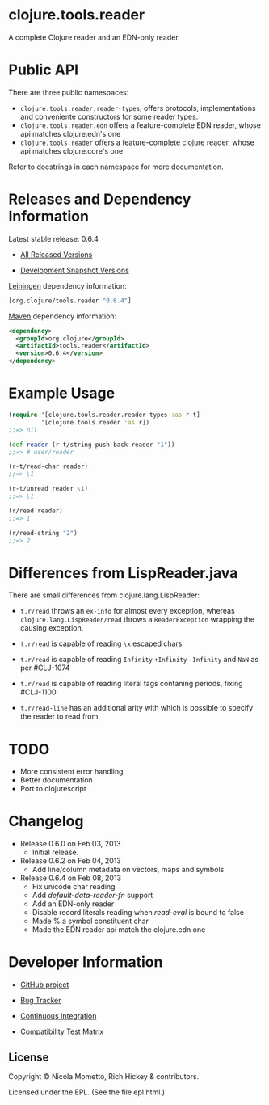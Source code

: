 clojure.tools.reader
========================================

A complete Clojure reader and an EDN-only reader.

Public API
========================================

There are three public namespaces:
* `clojure.tools.reader.reader-types`, offers protocols, implementations and conveniente constructors for some reader types.
* `clojure.tools.reader.edn` offers a feature-complete EDN reader, whose api matches clojure.edn's one
* `clojure.tools.reader` offers a feature-complete clojure reader, whose api matches clojure.core's one

Refer to docstrings in each namespace for more documentation.

Releases and Dependency Information
========================================

Latest stable release: 0.6.4

* [All Released Versions](http://search.maven.org/#search%7Cgav%7C1%7Cg%3A%22org.clojure%22%20AND%20a%3A%22tools.reader%22)

* [Development Snapshot Versions](https://oss.sonatype.org/index.html#nexus-search;gav%7Eorg.clojure%7Etools.reader%7E%7E%7E)

[Leiningen](https://github.com/technomancy/leiningen) dependency information:

```clojure
[org.clojure/tools.reader "0.6.4"]
```
[Maven](http://maven.apache.org/) dependency information:

```xml
<dependency>
  <groupId>org.clojure</groupId>
  <artifactId>tools.reader</artifactId>
  <version>0.6.4</version>
</dependency>
```
Example Usage
========================================

```clojure
(require '[clojure.tools.reader.reader-types :as r-t]
         '[clojure.tools.reader :as r])
;;=> nil

(def reader (r-t/string-push-back-reader "1"))
;;=> #'user/reader

(r-t/read-char reader)
;;=> \1

(r-t/unread reader \1)
;;=> \1

(r/read reader)
;;=> 1

(r/read-string "2")
;;=> 2
```

Differences from LispReader.java
========================================

There are small differences from clojure.lang.LispReader:

* `t.r/read` throws an `ex-info` for almost every exception, whereas `clojure.lang.LispReader/read` throws a `ReaderException` wrapping the causing exception.

* `t.r/read` is capable of reading `\x` escaped chars

* `t.r/read` is capable of reading `Infinity` `+Infinity` `-Infinity` and `NaN` as per #CLJ-1074

* `t.r/read` is capable of reading literal tags contaning periods, fixing #CLJ-1100

* `t.r/read-line` has an additional arity with which is possible to specify the reader to read from

TODO
========================================

- More consistent error handling
- Better documentation
- Port to clojurescript

Changelog
========================================

* Release 0.6.0 on Feb 03, 2013
  * Initial release.
* Release 0.6.2 on Feb 04, 2013
  * Add line/column metadata on vectors, maps and symbols
* Release 0.6.4 on Feb 08, 2013
  * Fix unicode char reading
  * Add *default-data-reader-fn* support
  * Add an EDN-only reader
  * Disable record literals reading when *read-eval* is bound to false
  * Made \% a symbol constituent char
  * Made the EDN reader api match the clojure.edn one

Developer Information
========================================

* [GitHub project](https://github.com/clojure/tools.reader)

* [Bug Tracker](http://dev.clojure.org/jira/browse/TRDR)

* [Continuous Integration](http://build.clojure.org/job/tools.reader/)

* [Compatibility Test Matrix](http://build.clojure.org/job/tools.reader-test-matrix/)

## License

Copyright © Nicola Mometto, Rich Hickey & contributors.

Licensed under the EPL. (See the file epl.html.)
